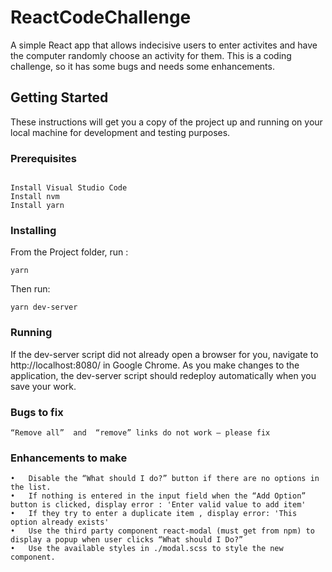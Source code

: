 # ReactCodeChallenge

A simple React app that allows indecisive users to enter activites and have the computer randomly choose an activity for them. This is a coding challenge, so it has some bugs and needs some enhancements.

## Getting Started

These instructions will get you a copy of the project up and running on your local machine for development and testing purposes.

### Prerequisites

```

Install Visual Studio Code
Install nvm
Install yarn
```

### Installing

From the Project folder, run :
```
yarn
```
Then run:
```
yarn dev-server
```

### Running

If the dev-server script did not already open a browser for you, navigate to http://localhost:8080/ in Google Chrome. As you make changes to the application, the dev-server script should redeploy automatically when you save your work. 

### Bugs to fix

```
“Remove all”  and  “remove” links do not work – please fix
```

### Enhancements to make

```
•	Disable the “What should I do?” button if there are no options in the list.
•	If nothing is entered in the input field when the “Add Option” button is clicked, display error : 'Enter valid value to add item'
•	If they try to enter a duplicate item , display error: 'This option already exists'
•	Use the third party component react-modal (must get from npm) to display a popup when user clicks “What should I Do?”
•	Use the available styles in ./modal.scss to style the new component. 

```
